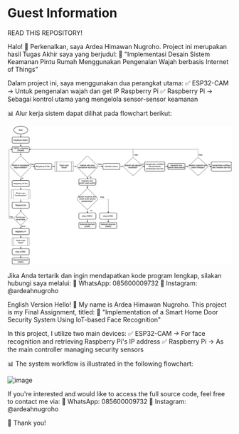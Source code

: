 # Guest Information
READ THIS REPOSITORY!


Halo! 👋 Perkenalkan, saya Ardea Himawan Nugroho.
Project ini merupakan hasil Tugas Akhir saya yang berjudul:
📌 "Implementasi Desain Sistem Keamanan Pintu Rumah Menggunakan Pengenalan Wajah berbasis Internet of Things"

Dalam project ini, saya menggunakan dua perangkat utama:
✅ ESP32-CAM → Untuk pengenalan wajah dan get IP Raspberry Pi
✅ Raspberry Pi → Sebagai kontrol utama yang mengelola sensor-sensor keamanan

📊 Alur kerja sistem dapat dilihat pada flowchart berikut:


![Flowchart Sistem](Flowchart%20sistem.drawio.svg)


Jika Anda tertarik dan ingin mendapatkan kode program lengkap, silakan hubungi saya melalui:
📲 WhatsApp: 085600009732
📸 Instagram: @ardeahnugroho

English Version
Hello! 👋 My name is Ardea Himawan Nugroho.
This project is my Final Assignment, titled:
📌 "Implementation of a Smart Home Door Security System Using IoT-based Face Recognition"

In this project, I utilize two main devices:
✅ ESP32-CAM → For face recognition and retrieving Raspberry Pi's IP address
✅ Raspberry Pi → As the main controller managing security sensors

📊 The system workflow is illustrated in the following flowchart:

![image](https://github.com/user-attachments/assets/47478ef9-40d4-432d-8e56-d289dce99f78)


If you're interested and would like to access the full source code, feel free to contact me via:
📲 WhatsApp: 085600009732
📸 Instagram: @ardeahnugroho

🚀 Thank you!
